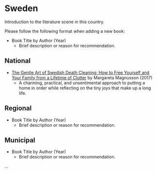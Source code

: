 # Sweden

Introduction to the literature scene in this country.

Please follow the following format when adding a new book:

- Book Title by Author (Year)  
   - Brief description or reason for recommendation.

## National

- [The Gentle Art of Swedish Death Cleaning: How to Free Yourself and Your Family from a Lifetime of Clutter](https://www.goodreads.com/book/show/35297297-the-gentle-art-of-swedish-death-cleaning) by Margareta Magnusson (2017)  
   - A charming, practical, and unsentimental approach to putting a home in order while reflecting on the tiny joys that make up a long life.

## Regional

- Book Title by Author (Year)  
   - Brief description or reason for recommendation.

## Municipal

- Book Title by Author (Year)  
   - Brief description or reason for recommendation.

...
